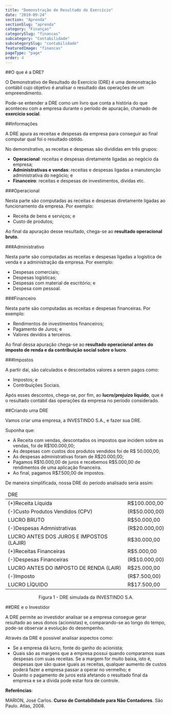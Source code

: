 ```yaml
---
title: "Demonstração de Resultado do Exercício"
date: "2019-09-24"
section: "Aprenda"
sectionSlug: "aprenda"
category: "Finanças"
categorySlug: "financas"
subcategory: "Contabilidade"
subcategorySlug: "contabilidade"
featuredImage: "financas"
pageType: "page"
order: 4
---
```


##O que é a DRE?

O Demonstrativo de Resultado do Exercício (DRE) é uma demonstração contábil cujo objetivo é analisar o resultado das operações de um empreendimento.

Pode-se entender a DRE como um livro que conta a história do que aconteceu com a empresa durante o período de apuração, chamado de **exercício social**.

##Informações

A DRE apura as receitas e despesas da empresa para conseguir ao final computar qual foi o resultado obtido.

No demonstrativo, as receitas e despesas são divididas em três grupos:

- **Operacional**: receitas e despesas diretamente ligadas ao negócio da empresa;
- **Administrativas e vendas**: receitas e despesas ligadas a manutenção administrativa do negócio; e
- **Financeiro**: receitas e despesas de investimentos, dívidas etc.

###Operacional

Nesta parte são computadas as receitas e despesas diretamente ligadas ao funcionamento da empresa. Por exemplo:

- Receita de bens e serviços; e
- Custo de produtos;

Ao final da apuração desse resultado, chega-se ao **resultado operacional bruto**.

###Administrativo

Nesta parte são computadas as receitas e despesas ligadas a logística de venda e a administração da empresa. Por exemplo:

- Despesas comerciais;
- Despesas logísticas;
- Despesas com material de escritório; e 
- Despesa com pessoal.


###Financeiro

Nesta parte são computadas as receitas e despesas financeiras. Por exemplo:

- Rendimentos de investimentos financeiros;
- Pagamento de Juros; e
- Valores devidos a terceiros.

Ao final dessa apuração chega-se ao **resultado operacional antes do imposto de renda e da contribuição social sobre o lucro**.

###Impostos

 A partir daí, são calculados e descontados valores a serem pagos como:

- Impostos; e
- Contribuições Sociais.

Após esses descontos, chega-se, por fim, ao **lucro/prejuízo líquido**, que é o resultado contábil das operações da empresa no período considerado.

##Criando uma DRE

Vamos criar uma empresa, a INVESTINDO S.A., e fazer sua DRE.

Suponha que:

- A Receita com vendas, descontados os impostos que incidem sobre as vendas, foi de R\$100.000,00;
- As despesas com custos dos produtos vendidos foi de R\$ 50.000,00;
- As despesas administrativas foram de R\$20.000,00;
- Pagamos R\$10.000,00 de juros e recebemos R\$5.000,00 de rendimentos de uma aplicação financeira.
- Ao final, pagamos R$7.500,00 de impostos.

De maneira simplificada, nossa DRE do período analisado seria assim:

<div class = "overflow">
<table class="regularTable responsiveTable" id="figura1">
<thead>
<tr>
<td colspan="2">DRE</td>
</tr>
</thead>
<tbody>
<tr>
<td>(+)Receita Líquida</td>
<td>R$100.000,00</td>
</tr>
<tr>
<td>(-)Custo Produtos Vendidos (CPV)</td>
<td>(R$50.000,00)</td>
</tr>
<tr>
<td>LUCRO BRUTO</td>
<td>R$50.000,00</td>
</tr>
<tr>
<td>(-)Despesas Admnistrativas</td>
<td>(R$20.000,00)</td>
</tr>
<tr>
<td>LUCRO ANTES DOS JUROS E IMPOSTOS (LAJIR)</td>
<td>R$30.000,00</td>
</tr>
<tr>
<td>(+)Receitas Financeiras</td>
<td>R$5.000,00</td>
</tr>
<tr>
<td>(-)Despesas Financeiras</td>
<td>(R$10.000,00)</td>
</tr>
<tr>
<td>LUCRO ANTES DO IMPOSTO DE RENDA (LAIR)</td>
<td>R$25.000,00</td>
</tr>
<tr>
<td>(-)Imposto</td>
<td>(R$7.500,00)</td>
</tr>
<tr>
<td>LUCRO LÍQUIDO</td>
<td>R$17.500,00</td>
</tr>
</tbody>
</table>
</div>

<p class="legenda" style="text-align:center">Figura 1 - DRE simulada da INVESTINDO S.A.</p>


##DRE e o Investidor

A DRE permite ao investidor analisar se a empresa consegue gerar resultado ao seus donos (acionistas) e, comparando-se ao longo do tempo, pode-se observar a evolução do desempenho.

Através da DRE é possível analisar aspectos como:

- Se a empresa dá lucro, fonte do ganho do acionista;
- Quais são as margens que a empresa possui quando comparamos suas despesas com suas receitas. Se a margem for muito baixa, isto é, despesas que são quase iguais as receitas, qualquer aumento de custos poderá fazer a empresa passar a operar no vermelho; e
- Quanto o pagamento de juros está afetando o resultado final da empresa e se a dívida pode estar fora de controle.

<div class="referencias">

**Referências**:

<p id="1">MARION, José Carlos. <strong>Curso de Contabilidade para Não Contadores</strong>. São Paulo. Atlas, 2008.</p>


</div>
